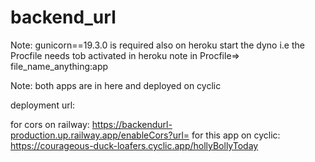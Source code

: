 # backend_url
Note: gunicorn==19.3.0 is required
also on heroku start the dyno i.e the Procfile needs tob activated in heroku
note in Procfile=> file_name_anything:app

Note: both apps are in here and deployed on cyclic

deployment url: 

for cors on railway: https://backendurl-production.up.railway.app/enableCors?url=
for this app on cyclic: https://courageous-duck-loafers.cyclic.app/hollyBollyToday